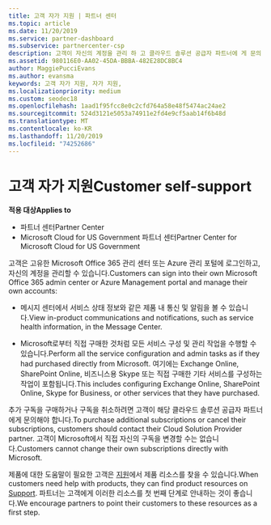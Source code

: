 ```yaml
---
title: 고객 자가 지원 | 파트너 센터
ms.topic: article
ms.date: 11/20/2019
ms.service: partner-dashboard
ms.subservice: partnercenter-csp
description: 고객이 자신의 계정을 관리 하 고 클라우드 솔루션 공급자 파트너에 게 문의 해야 하는 시기와 위치를 알아봅니다.
ms.assetid: 980116E0-AA02-45DA-BBBA-482E28DC8BC4
author: MaggiePucciEvans
ms.author: evansma
keywords: 고객 자가 지원, 자가 지원,
ms.localizationpriority: medium
ms.custom: seodec18
ms.openlocfilehash: 1aad1f95fcc8e0c2cfd764a58e48f5474ac24ae2
ms.sourcegitcommit: 524d3121e5053a74911e2fd4e9cf5aab14f6b48d
ms.translationtype: MT
ms.contentlocale: ko-KR
ms.lasthandoff: 11/20/2019
ms.locfileid: "74252686"
---
```

# <a name="customer-self-support"></a><span data-ttu-id="11668-104">고객 자가 지원</span><span class="sxs-lookup"><span data-stu-id="11668-104">Customer self-support</span></span>

<span data-ttu-id="11668-105">**적용 대상**</span><span class="sxs-lookup"><span data-stu-id="11668-105">**Applies to**</span></span>

-  <span data-ttu-id="11668-106">파트너 센터</span><span class="sxs-lookup"><span data-stu-id="11668-106">Partner Center</span></span>
-  <span data-ttu-id="11668-107">Microsoft Cloud for US Government 파트너 센터</span><span class="sxs-lookup"><span data-stu-id="11668-107">Partner Center for Microsoft Cloud for US Government</span></span>


<span data-ttu-id="11668-108">고객은 고유한 Microsoft Office 365 관리 센터 또는 Azure 관리 포털에 로그인하고, 자신의 계정을 관리할 수 있습니다.</span><span class="sxs-lookup"><span data-stu-id="11668-108">Customers can sign into their own Microsoft Office 365 admin center or Azure Management portal and manage their own accounts:</span></span>

-   <span data-ttu-id="11668-109">메시지 센터에서 서비스 상태 정보와 같은 제품 내 통신 및 알림을 볼 수 있습니다.</span><span class="sxs-lookup"><span data-stu-id="11668-109">View in-product communications and notifications, such as service health information, in the Message Center.</span></span>

-   <span data-ttu-id="11668-110">Microsoft로부터 직접 구매한 것처럼 모든 서비스 구성 및 관리 작업을 수행할 수 있습니다.</span><span class="sxs-lookup"><span data-stu-id="11668-110">Perform all the service configuration and admin tasks as if they had purchased directly from Microsoft.</span></span> <span data-ttu-id="11668-111">여기에는 Exchange Online, SharePoint Online, 비즈니스용 Skype 또는 직접 구매한 기타 서비스를 구성하는 작업이 포함됩니다.</span><span class="sxs-lookup"><span data-stu-id="11668-111">This includes configuring Exchange Online, SharePoint Online, Skype for Business, or other services that they have purchased.</span></span>

<span data-ttu-id="11668-112">추가 구독을 구매하거나 구독을 취소하려면 고객이 해당 클라우드 솔루션 공급자 파트너에게 문의해야 합니다.</span><span class="sxs-lookup"><span data-stu-id="11668-112">To purchase additional subscriptions or cancel their subscriptions, customers should contact their Cloud Solution Provider partner.</span></span> <span data-ttu-id="11668-113">고객이 Microsoft에서 직접 자신의 구독을 변경할 수는 없습니다.</span><span class="sxs-lookup"><span data-stu-id="11668-113">Customers cannot change their own subscriptions directly with Microsoft.</span></span>

<span data-ttu-id="11668-114">제품에 대한 도움말이 필요한 고객은 [지원](https://partnercenter.microsoft.com/partner/support)에서 제품 리소스를 찾을 수 있습니다.</span><span class="sxs-lookup"><span data-stu-id="11668-114">When customers need help with products, they can find product resources on [Support](https://partnercenter.microsoft.com/partner/support).</span></span> <span data-ttu-id="11668-115">파트너는 고객에게 이러한 리소스를 첫 번째 단계로 안내하는 것이 좋습니다.</span><span class="sxs-lookup"><span data-stu-id="11668-115">We encourage partners to point their customers to these resources as a first step.</span></span>

 

 




